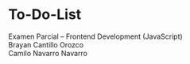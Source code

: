 # To-Do-List  
Examen Parcial – Frontend Development (JavaScript)  
Brayan Cantillo Orozco  
Camilo Navarro Navarro
